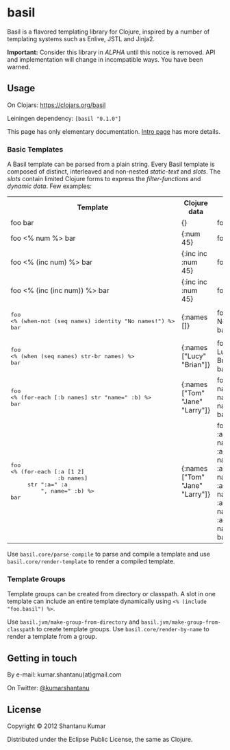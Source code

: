 # basil

Basil is a flavored templating library for Clojure, inspired by a number of
templating systems such as Enlive, JSTL and Jinja2.

**Important:** Consider this library in _ALPHA_ until this notice is removed.
API and implementation will change in incompatible ways. You have been warned.


## Usage

On Clojars: https://clojars.org/basil

Leiningen dependency: `[basil "0.1.0"]`


This page has only elementary documentation.
[Intro page](https://github.com/kumarshantanu/basil/blob/master/doc/intro.md)
has more details.

### Basic Templates

A Basil template can be parsed from a plain string. Every Basil template is
composed of distinct, interleaved and non-nested _static-text_ and _slots_. The
_slots_ contain limited Clojure forms to express the _filter-functions_ and
_dynamic data_. Few examples:

<table>
  <tr>
    <th>Template</th>
    <th>Clojure data</th>
    <th>Result</th>
  </tr>
  <tr>
    <td>foo bar</td>
    <td>{}</td>
    <td>foo bar</td>
  </tr>
  <tr>
    <td>foo &lt;% num %&gt; bar</td>
    <td>{:num 45}</td>
    <td>foo 45 bar</td>
  </tr>
  <tr>
    <td>foo &lt;% (inc num) %&gt; bar</td>
    <td>{:inc inc :num 45}</td>
    <td>foo 46 bar</td>
  </tr>
  <tr>
    <td>foo &lt;% (inc (inc num)) %&gt; bar</td>
    <td>{:inc inc :num 45}</td>
    <td>foo 47 bar</td>
  </tr>
  <tr>
    <td><pre>foo
&lt;% (when-not (seq names) identity "No names!") %&gt;
bar</pre></td>
    <td>{:names []}</td>
    <td>foo<br/>
No names!<br/>
bar</td>
  </tr>
  <tr>
    <td><pre>foo
&lt;% (when (seq names) str-br names) %&gt;
bar</pre></td>
    <td>{:names ["Lucy" "Brian"]}</td>
    <td>foo<br/>
Lucy&lt;br/&gt;<br/>
Brian&lt;br/&gt;<br/>
bar</td>
  </tr>
  <tr>
    <td><pre>foo
&lt;% (for-each [:b names] str "name=" :b) %&gt;
bar</pre></td>
    <td>{:names ["Tom" "Jane" "Larry"]}</td>
    <td>foo<br/>
name=Tom<br/>
name=Jane<br/>
name=Larry<br/>
bar</td>
  </tr>
  <tr>
    <td><pre>foo
&lt;% (for-each [:a [1 2]
              :b names]
     str ":a=" :a
         ", name=" :b) %&gt;
bar</pre></td>
    <td>{:names ["Tom" "Jane" "Larry"]}</td>
    <td>foo<br/>
:a=1, name=Tom<br/>
:a=1, name=Jane<br/>
:a=1, name=Larry<br/>
:a=2, name=Tom<br/>
:a=2, name=Jane<br/>
:a=2, name=Larry<br/>
bar</td>
  </tr>
</table>

Use `basil.core/parse-compile` to parse and compile a template and use
`basil.core/render-template` to render a compiled template.


### Template Groups

Template groups can be created from directory or classpath. A slot in one
template can include an entire template dynamically using
`<% (include "foo.basil") %>`.

Use `basil.jvm/make-group-from-directory` and
`basil.jvm/make-group-from-classpath` to create template groups. Use
`basil.core/render-by-name` to render a template from a group.


## Getting in touch

By e-mail: kumar.shantanu(at)gmail.com

On Twitter: [@kumarshantanu](http://twitter.com/kumarshantanu)


## License

Copyright © 2012 Shantanu Kumar

Distributed under the Eclipse Public License, the same as Clojure.
